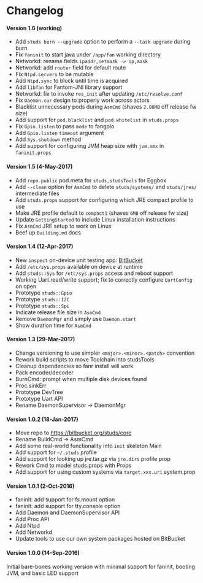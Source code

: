 # Changelog

#### Version 1.6 (working)
- Add `studs burn --upgrade` option to perform a `--task upgrade` during burn
- Fix `faninit` to start java under `/app/fan` working directory
- Networkd: rename fields `ipaddr,netmask -> ip,mask`
- Networkd: add `router` field for default route
- Fix `Ntpd.servers` to be mutable
- Add `Ntpd.sync` to block until time is acquired
- Add `libfan` for Fantom-JNI library support
- Networkd: fix to invoke `res_init` after updating `/etc/resolve.conf`
- Fix `Daemon.cur` design to properly work across actors
- Blacklist unnecessary pods during `AsmCmd` (shaves `2.88MB` off release fw size)
- Add support for `pod.blacklist` and `pod.whitelist` in `studs.props`
- Fix `Gpio.listen` to pass `mode` to fangpio
- Add `Gpio.listen` `timeout` argument
- Add `Sys.shutdown` method
- Add support for configuring JVM heap size with `jvm.xmx` in `faninit.props`

#### Version 1.5 (4-May-2017)
- Add `repo.public` pod.meta for `studs,studsTools` for Eggbox
- Add `--clean` option for `AsmCmd` to delete `studs/systems/` and `studs/jres/` intermediate files
- Add `studs.props` support for configuring which JRE compact profile to use
- Make JRE profile default to `compact1` (shaves `6MB` off release fw size)
- Update `GettingStarted` to include Linux installation instructions
- Fix `AsmCmd` JRE setup to work on Linux
- Beef up `Building.md` docs

#### Version 1.4 (12-Apr-2017)
- New `inspect` on-device unit testing app: [BitBucket](https://bitbucket.org/studs/inspect)
- Add `/etc/sys.props` available on device at runtime
- Add `studs::Sys` for `/etc/sys.props` access and reboot support
- Working Uart.read/write support; fix to correctly configure `UartConfig` on open
- Prototype `studs::Gpio`
- Prototype `studs::I2C`
- Prototype `studs::Spi`
- Indicate release file size in `AsmCmd`
- Remove `DaemonMgr` and simply use `Daemon.start`
- Show duration time for `AsmCmd`

#### Version 1.3 (29-Mar-2017)
- Change versioning to use simpler `<major>.<minor>.<patch>` convention
- Rework build scripts to move Toolchain into studsTools
- Cleanup dependencies so fanr install will work
- Pack encoder/decoder
- BurnCmd: prompt when multiple disk devices found
- Proc.sinkErr
- Prototype DevTree
- Prototype Uart API
- Rename DaemonSupervisor -> DaemonMgr

#### Version 1.0.2 (18-Jan-2017)
- Move repo to https://bitbucket.org/studs/core
- Rename BuildCmd -> AsmCmd
- Add some real-world functionality into `init` skeleton Main
- Add support for `~/.studs` profile
- Add support for looking up jre.tar.gz via `jre.dirs` profile prop
- Rework Cmd to model studs.props with Props
- Add support for using custom systems via `target.xxx.uri` system.prop

#### Version 1.0.1 (2-Oct-2016)
- faninit: add support for fs.mount option
- faninit: add support for tty.console option
- Add Daemon and DaemonSupervisor API
- Add Proc API
- Add Ntpd
- Add Networkd
- Update tools to use our own system packages hosted on BitBucket

#### Version 1.0.0 (14-Sep-2016)
Initial bare-bones working version with minimal support
for faninit, booting JVM, and basic LED support